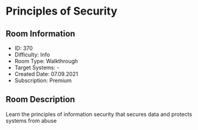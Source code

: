 ﻿# Principles of Security

## Room Information
- ID: 370
- Difficulty: Info
- Room Type: Walkthrough
- Target Systems: -
- Created Date: 07.09.2021
- Subscription: Premium

## Room Description
Learn the principles of information security that secures data and protects systems from abuse
